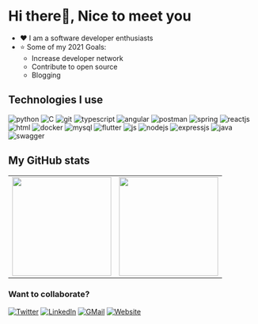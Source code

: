 # Hi there👋, Nice to meet you

<!-- https://media.giphy.com/media/SWoSkN6DxTszqIKEqv/giphy.gif -->
<!--<img align="right" height="130" width="250" alt="programmer" src="./images/programmer.png" />-->


- ❤️ I am a software developer enthusiasts
- ⭐ Some of my 2021 Goals:
  - Increase developer network
  - Contribute to open source
  - Blogging

## Technologies I use

![python](https://img.shields.io/badge/Python-3776AB?style=for-the-badge&logo=python&logoColor=white)
![C](https://img.shields.io/badge/C-00599C?style=for-the-badge&logo=c&logoColor=white)
![git](https://img.shields.io/badge/Git-F05032?style=for-the-badge&logo=git&logoColor=white)
![typescript](https://img.shields.io/badge/TypeScript-007ACC?style=for-the-badge&logo=typescript&logoColor=white)
![angular](https://img.shields.io/badge/Angular-DD0031?style=for-the-badge&logo=angular&logoColor=white)
![postman](https://img.shields.io/badge/Postman-FF6C37?style=for-the-badge&logo=Postman&logoColor=white)
![spring](https://img.shields.io/badge/Spring-6DB33F?style=for-the-badge&logo=spring&logoColor=white)
![reactjs](https://img.shields.io/badge/React-20232A?style=for-the-badge&logo=react&logoColor=61DAFB)
![html](https://img.shields.io/badge/HTML-239120?style=for-the-badge&logo=html5&logoColor=white)
![docker](https://img.shields.io/badge/Docker-2CA5E0?style=for-the-badge&logo=docker&logoColor=white)
![mysql](https://img.shields.io/badge/MySQL-00000F?style=for-the-badge&logo=mysql&logoColor=white)
![flutter](https://img.shields.io/badge/Flutter-02569B?style=for-the-badge&logo=flutter&logoColor=white)
![js](https://img.shields.io/badge/JavaScript-323330?style=for-the-badge&logo=javascript&logoColor=F7DF1E)
![nodejs](https://img.shields.io/badge/Node.js-43853D?style=for-the-badge&logo=node-dot-js&logoColor=white)
![expressjs](https://img.shields.io/badge/Express.js-000000?style=for-the-badge&logo=express&logoColor=white)
![java](https://img.shields.io/badge/Java-ED8B00?style=for-the-badge&logo=java&logoColor=white)
![swagger](https://img.shields.io/badge/Swagger-85EA2D?style=for-the-badge&logo=Swagger&logoColor=white)

<!--
![Dart](https://img.shields.io/badge/Dart-0175C2?style=for-the-badge&logo=dart&logoColor=white)
![vscode](https://img.shields.io/badge/Visual_Studio_Code-0078D4?style=for-the-badge&logo=visual%20studio%20code&logoColor=white)
![flask](https://img.shields.io/badge/Flask-000000?style=for-the-badge&logo=flask&logoColor=white)
![mongodb](https://img.shields.io/badge/MongoDB-4EA94B?style=for-the-badge&logo=mongodb&logoColor=white)
![jupyter](https://img.shields.io/badge/Jupyter-F37626.svg?&style=for-the-badge&logo=Jupyter&logoColor=white)
![bootstrap](https://img.shields.io/badge/Bootstrap-563D7C?style=for-the-badge&logo=bootstrap&logoColor=white)
![powershell](https://img.shields.io/badge/PowerShell-5391FE?style=for-the-badge&logo=PowerShell&logoColor=white)
![firebase](https://img.shields.io/badge/firebase-ffca28?style=for-the-badge&logo=firebase&logoColor=black)
![markdown](https://img.shields.io/badge/Markdown-000000?style=for-the-badge&logo=markdown&logoColor=white)
[scikit](https://img.shields.io/badge/scikit_learn-F7931E?style=for-the-badge&logo=scikit-learn&logoColor=white)
[react-router](https://img.shields.io/badge/React_Router-CA4245?style=for-the-badge&logo=react-router&logoColor=white) 
-->


## My GitHub stats

<table width="100%">
  <tr>
    <td>
      <img height="200em" src="https://github-readme-stats.vercel.app/api?username=kshru9&show_icons=true&theme=onedark&hide_border=true" /> 
    </td>
    <td> 
      <img height="200em" src="https://github-readme-stats.vercel.app/api/top-langs/?username=kshru9&exclude_repo=DataScience-project,assignment3-ML,inffecto&layout=compact&theme=dracula&hide_border=true"/> 
    </td>
  </tr>
<table>


### Want to collaborate?

[![Twitter](https://img.shields.io/badge/Twitter-1DA1F2?style=for-the-badge&logo=twitter&logoColor=white)](https://twitter.com/SKatpara)
[![LinkedIn](https://img.shields.io/badge/LinkedIn-0077B5?style=for-the-badge&logo=linkedin&logoColor=white)](https://www.linkedin.com/in/shrutikatpara)
[![GMail](https://img.shields.io/badge/Gmail-D14836?style=for-the-badge&logo=gmail&logoColor=white)](mailto:shruti.katpara@iitgn.ac.in)
[![Website](https://img.shields.io/website?label=ShrutiKatpara&style=for-the-badge&url=https%3A%2F%2Fkshru9.github.io)](https://kshru9.github.io/)
<!-- [<img align="left" alt="codeSTACKr.com" width="22px" src="https://raw.githubusercontent.com/iconic/open-iconic/master/svg/globe.svg" />][website]
[<img align="left" alt="codeSTACKr | Twitter" width="22px" src="https://cdn.jsdelivr.net/npm/simple-icons@v3/icons/twitter.svg" />][twitter]
[<img align="left" alt="codeSTACKr | LinkedIn" width="22px" src="https://cdn.jsdelivr.net/npm/simple-icons@v3/icons/linkedin.svg" />][linkedin]  -->
<!-- 
[website]: https://kshru9.github.io/
[twitter]: https://twitter.com/SKatpara
[linkedin]: https://www.linkedin.com/in/shrutikatpara -->
